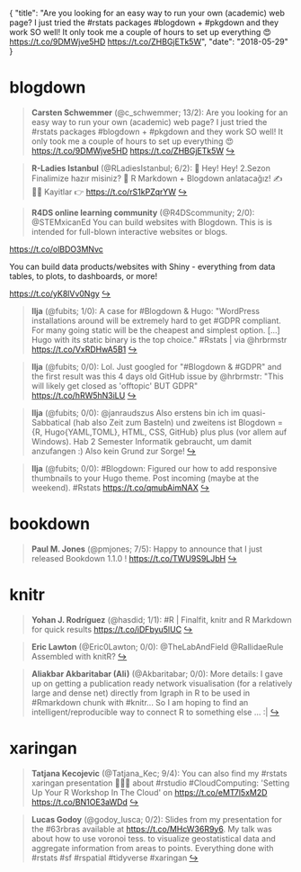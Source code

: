 {
  "title": "Are you looking for an easy way to run your own (academic) web page? I just tried the #rstats packages #blogdown + #pkgdown and they work SO well! It only took me a couple of hours to set up everything 😍 https://t.co/9DMWjve5HD https://t.co/ZHBGjETk5W",
  "date": "2018-05-29"
}

# blogdown

> **Carsten Schwemmer** (@c_schwemmer; 13/2): Are you looking for an easy way to run your own (academic) web page? I just tried the #rstats packages #blogdown + #pkgdown and they work SO well! It only took me a couple of hours to set up everything 😍
https://t.co/9DMWjve5HD https://t.co/ZHBGjETk5W  [&#8618;](https://twitter.com/xieyihui/status/1001210763871244288)

<!-- -->


> **R-Ladies Istanbul** (@RLadiesIstanbul; 6/2): 👋 Hey! Hey! 2.Sezon Finalimize hazır misiniz? 🤳 R Markdown + Blogdown anlatacağız! ✍️👩‍💻
Kayitlar 👉 https://t.co/rS1kPZqrYW  [&#8618;](https://twitter.com/xieyihui/status/1001049814598148096)

<!-- -->


> **R4DS online learning community** (@R4DScommunity; 2/0): @STEMxicanEd You can build websites with Blogdown. This is is intended for full-blown interactive websites or blogs.
>
https://t.co/olBDO3MNvc
>
You can build data products/websites with Shiny - everything from data tables, to plots, to dashboards, or more!
>
https://t.co/yK8lVv0Ngy  [&#8618;](https://twitter.com/xieyihui/status/1001136103095767040)

<!-- -->


> **Ilja** (@fubits; 1/0): A case for #Blogdown &amp; Hugo:  "WordPress installations around will be extremely hard to get #GDPR compliant. For many going static will be the cheapest and  simplest option. [...] Hugo with its static binary is the top choice." #Rstats | via @hrbrmstr https://t.co/VxRDHwA5B1  [&#8618;](https://twitter.com/xieyihui/status/1001186391810826241)

<!-- -->


> **Ilja** (@fubits; 0/0): Lol. Just googled for "#Blogdown &amp; #GDPR" and the first result was this 4 days old GitHub issue by @hrbrmstr: "This will likely get closed as 'offtopic' BUT GDPR" https://t.co/hRW5hN3iLU  [&#8618;](https://twitter.com/xieyihui/status/1001183741090435072)

<!-- -->


> **Ilja** (@fubits; 0/0): @janraudszus Also erstens bin ich im quasi-Sabbatical (hab also Zeit zum Basteln) und zweitens ist Blogdown = {R, Hugo{YAML,TOML}, HTML, CSS, GitHub} plus plus (vor allem auf Windows). Hab 2 Semester Informatik gebraucht, um damit anzufangen :)
Also kein Grund zur Sorge!  [&#8618;](https://twitter.com/xieyihui/status/1001113541934567432)

<!-- -->


> **Ilja** (@fubits; 0/0): #Blogdown: Figured our how to add responsive thumbnails to your Hugo theme. Post incoming (maybe at the weekend). #Rstats https://t.co/qmubAimNAX  [&#8618;](https://twitter.com/xieyihui/status/1001100737747865601)

<!-- -->


# bookdown

> **Paul M. Jones** (@pmjones; 7/5): Happy to announce that I just released Bookdown 1.1.0 ! https://t.co/TWU9S9LJbH  [&#8618;](https://twitter.com/xieyihui/status/1001181049660100608)

<!-- -->


# knitr

> **Yohan J. Rodríguez** (@hasdid; 1/1): #R | Finalfit, knitr and R Markdown for quick results https://t.co/iDFbyu5lUC  [&#8618;](https://twitter.com/xieyihui/status/1001186712482209792)

<!-- -->


> **Eric Lawton** (@Eric0Lawton; 0/0): @TheLabAndField @RallidaeRule Assembled with knitR?  [&#8618;](https://twitter.com/xieyihui/status/1001219143830523904)

<!-- -->


> **Aliakbar Akbaritabar (Ali)** (@Akbaritabar; 0/0): More details:
I gave up on getting a publication ready network visualisation (for a relatively large and dense net) directly from Igraph in R to be used in #Rmarkdown chunk with #knitr... So I am hoping to find an intelligent/reproducible way to connect R to something else ... :|  [&#8618;](https://twitter.com/xieyihui/status/1001106902883930115)

<!-- -->


# xaringan

> **Tatjana Kecojevic** (@Tatjana_Kec; 9/4): You can also find my #rstats xaringan presentation 🙅🏻‍♀️ about #rstudio #CloudComputing: 'Setting Up Your R Workshop In The Cloud' on https://t.co/eMT7l5xM2D https://t.co/BN1OE3aWDd  [&#8618;](https://twitter.com/xieyihui/status/1001105461087817728)

<!-- -->


> **Lucas Godoy** (@godoy_lusca; 0/2): Slides from my presentation for the #63rbras available at https://t.co/MHcW36R9y6. My talk was about how to use voronoi tess. to visualize geostatistical data and aggregate information from areas to points. Everything done with #rstats #sf #rspatial #tidyverse #xaringan  [&#8618;](https://twitter.com/xieyihui/status/1001168315090391040)

<!-- -->


